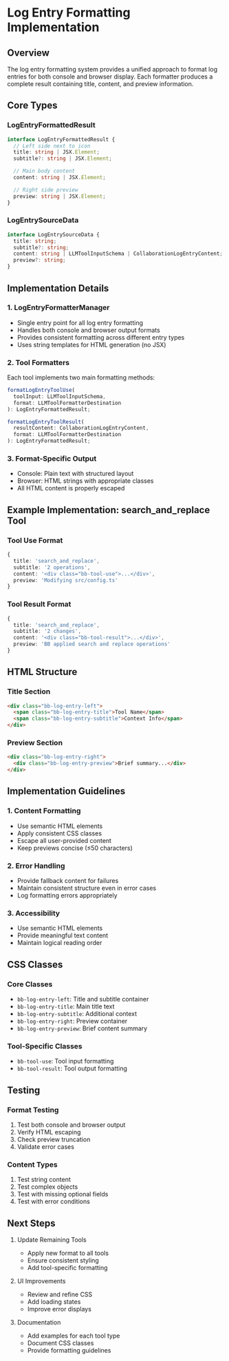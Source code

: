 # Log Entry Formatting Implementation

## Overview

The log entry formatting system provides a unified approach to format log entries for both console and browser display. Each formatter produces a complete result containing title, content, and preview information.

## Core Types

### LogEntryFormattedResult
```typescript
interface LogEntryFormattedResult {
  // Left side next to icon
  title: string | JSX.Element;
  subtitle?: string | JSX.Element;

  // Main body content
  content: string | JSX.Element;

  // Right side preview
  preview: string | JSX.Element;
}
```

### LogEntrySourceData
```typescript
interface LogEntrySourceData {
  title: string;
  subtitle?: string;
  content: string | LLMToolInputSchema | CollaborationLogEntryContent;
  preview?: string;
}
```

## Implementation Details

### 1. LogEntryFormatterManager
- Single entry point for all log entry formatting
- Handles both console and browser output formats
- Provides consistent formatting across different entry types
- Uses string templates for HTML generation (no JSX)

### 2. Tool Formatters
Each tool implements two main formatting methods:
```typescript
formatLogEntryToolUse(
  toolInput: LLMToolInputSchema,
  format: LLMToolFormatterDestination
): LogEntryFormattedResult;

formatLogEntryToolResult(
  resultContent: CollaborationLogEntryContent,
  format: LLMToolFormatterDestination
): LogEntryFormattedResult;
```

### 3. Format-Specific Output
- Console: Plain text with structured layout
- Browser: HTML strings with appropriate classes
- All HTML content is properly escaped

## Example Implementation: search_and_replace Tool

### Tool Use Format
```typescript
{
  title: 'search_and_replace',
  subtitle: '2 operations',
  content: '<div class="bb-tool-use">...</div>',
  preview: 'Modifying src/config.ts'
}
```

### Tool Result Format
```typescript
{
  title: 'search_and_replace',
  subtitle: '2 changes',
  content: '<div class="bb-tool-result">...</div>',
  preview: 'BB applied search and replace operations'
}
```

## HTML Structure

### Title Section
```html
<div class="bb-log-entry-left">
  <span class="bb-log-entry-title">Tool Name</span>
  <span class="bb-log-entry-subtitle">Context Info</span>
</div>
```

### Preview Section
```html
<div class="bb-log-entry-right">
  <div class="bb-log-entry-preview">Brief summary...</div>
</div>
```

## Implementation Guidelines

### 1. Content Formatting
- Use semantic HTML elements
- Apply consistent CSS classes
- Escape all user-provided content
- Keep previews concise (≤50 characters)

### 2. Error Handling
- Provide fallback content for failures
- Maintain consistent structure even in error cases
- Log formatting errors appropriately

### 3. Accessibility
- Use semantic HTML elements
- Provide meaningful text content
- Maintain logical reading order

## CSS Classes

### Core Classes
- `bb-log-entry-left`: Title and subtitle container
- `bb-log-entry-title`: Main title text
- `bb-log-entry-subtitle`: Additional context
- `bb-log-entry-right`: Preview container
- `bb-log-entry-preview`: Brief content summary

### Tool-Specific Classes
- `bb-tool-use`: Tool input formatting
- `bb-tool-result`: Tool output formatting

## Testing

### Format Testing
1. Test both console and browser output
2. Verify HTML escaping
3. Check preview truncation
4. Validate error cases

### Content Types
1. Test string content
2. Test complex objects
3. Test with missing optional fields
4. Test with error conditions

## Next Steps

1. Update Remaining Tools
   - Apply new format to all tools
   - Ensure consistent styling
   - Add tool-specific formatting

2. UI Improvements
   - Review and refine CSS
   - Add loading states
   - Improve error displays

3. Documentation
   - Add examples for each tool type
   - Document CSS classes
   - Provide formatting guidelines
